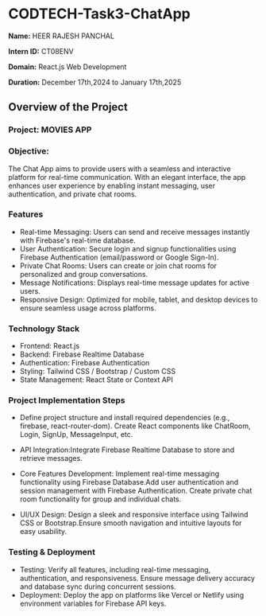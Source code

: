 # CODTECH-Task3-ChatApp
**Name:** HEER RAJESH PANCHAL

**Intern ID:** CT08ENV

**Domain:** React.js Web Development

**Duration:** December 17th,2024 to January 17th,2025

## Overview of the Project

### Project: MOVIES APP

### Objective:
The Chat App aims to provide users with a seamless and interactive platform for real-time communication. With an elegant interface, the app enhances user experience by enabling instant messaging, user authentication, and private chat rooms.

### Features
- Real-time Messaging: Users can send and receive messages instantly with Firebase's real-time database.
- User Authentication: Secure login and signup functionalities using Firebase Authentication (email/password or Google Sign-In).
- Private Chat Rooms: Users can create or join chat rooms for personalized and group conversations.
- Message Notifications: Displays real-time message updates for active users.
- Responsive Design: Optimized for mobile, tablet, and desktop devices to ensure seamless usage across platforms.

### Technology Stack
- Frontend: React.js 
- Backend: Firebase Realtime Database
- Authentication: Firebase Authentication
- Styling: Tailwind CSS / Bootstrap / Custom CSS
 - State Management: React State or Context API

### Project Implementation Steps

- Define project structure and install required dependencies (e.g., firebase, react-router-dom).
 Create React components like ChatRoom, Login, SignUp, MessageInput, etc.
 
- API Integration:Integrate Firebase Realtime Database to store and retrieve messages.
 
- Core Features Development: Implement real-time messaging functionality using Firebase Database.Add user authentication and session management with Firebase Authentication. Create private chat room functionality for group and individual chats.
- UI/UX Design: Design a sleek and responsive interface using Tailwind CSS or Bootstrap.Ensure smooth navigation and intuitive layouts for easy usability.

### Testing & Deployment
- Testing: Verify all features, including real-time messaging, authentication, and responsiveness. Ensure message delivery accuracy and database sync during concurrent sessions.
- Deployment: Deploy the app on platforms like Vercel or Netlify using environment variables for Firebase API keys.
